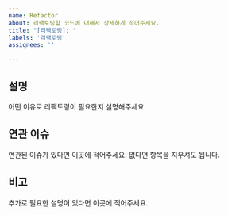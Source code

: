 ```yaml
---
name: Refactor
about: 리팩토링할 코드에 대해서 상세하게 적어주세요.
title: "[리팩토링]: "
labels: '리팩토링'
assignees: ''

---
```


## 설명
어떤 이유로 리팩토링이 필요한지 설명해주세요.

## 연관 이슈
연관된 이슈가 있다면 이곳에 적어주세요. 없다면 항목을 지우셔도 됩니다.

## 비고
추가로 필요한 설명이 있다면 이곳에 적어주세요.
